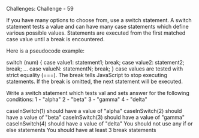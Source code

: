 Challenges: Challenge - 59

If you have many options to choose from, use a switch statement. A switch statement tests a value and can have many case statements which define various possible values. Statements are executed from the first matched case value until a break is encountered.

Here is a pseudocode example:

switch (num) {
  case value1:
    statement1;
    break;
  case value2:
    statement2;
    break;
...
  case valueN:
    statementN;
    break;
}
case values are tested with strict equality (===). The break tells JavaScript to stop executing statements. If the break is omitted, the next statement will be executed.


Write a switch statement which tests val and sets answer for the following conditions:
1 - "alpha"
2 - "beta"
3 - "gamma"
4 - "delta"


caseInSwitch(1) should have a value of "alpha"
caseInSwitch(2) should have a value of "beta"
caseInSwitch(3) should have a value of "gamma"
caseInSwitch(4) should have a value of "delta"
You should not use any if or else statements
You should have at least 3 break statements
